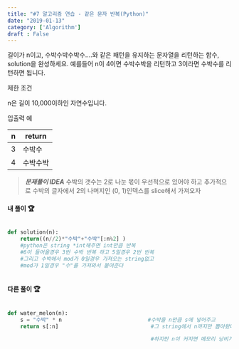```yaml
---
title: "#7 알고리즘 연습 - 같은 문자 반복(Python)"
date: "2019-01-13"
category: ['Algorithm']
draft : False
---
```


길이가 n이고, 수박수박수박수....와 같은 패턴을 유지하는 문자열을 리턴하는 함수, solution을 완성하세요. 예를들어 n이 4이면 수박수박을 리턴하고 3이라면 수박수를 리턴하면 됩니다.


제한 조건

n은 길이 10,000이하인 자연수입니다.


입출력 예

|n	|return|
|-|-|
|3	|수박수|
|4	|수박수박|

> _**문제풀이 IDEA**_
>수박의 갯수는 2로 나눈 몫이 우선적으로 있어야 하고 추가적으로 수박의 글자에서
2의 나머지인 (0, 1)인덱스를 slice해서 가져오자

#### 내 풀이 🏆

```python

def solution(n):
    return((n//2)*"수박"+"수박"[:n%2] )   
    #python은 string *int해주면 int만큼 반복
    #6이 들어올경우 3번 수박 반복 하고 5일경우 2번 반복 
    #그리고 수박에서 mod가 0일경우 가져오는 string없고
    #mod가 1일경우 "수"를 가져와서 붙여준다
                                        
```

#### 다른 풀이 🏆

```python 

def water_melon(n):
    s = "수박" * n                           #수박을 n만큼 s에 넣어주고
    return s[:n]                             #그 string에서 n까지만 뽑아왔다

                                             #하지만 n이 커지면 메모리 낭비가 심할것 같다
```

